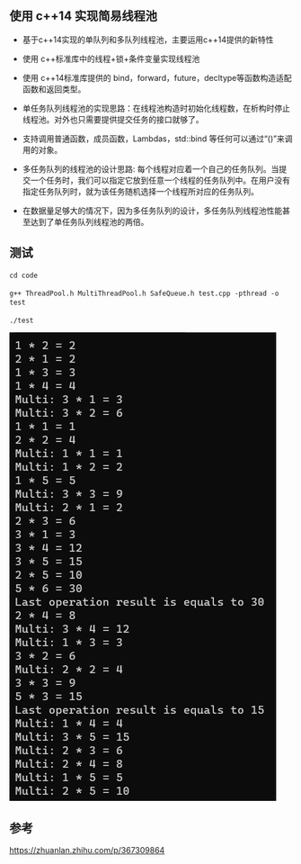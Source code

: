 ## 使用 c++14 实现简易线程池

- 基于c++14实现的单队列和多队列线程池，主要运用c++14提供的新特性

- 使用 c++标准库中的线程+锁+条件变量实现线程池

- 使用 c++14标准库提供的 bind，forward，future，decltype等函数构造适配函数和返回类型。

- 单任务队列线程池的实现思路：在线程池构造时初始化线程数，在析构时停止线程池。对外也只需要提供提交任务的接口就够了。

- 支持调用普通函数，成员函数，Lambdas，std::bind 等任何可以通过“()”来调用的对象。

- 多任务队列的线程池的设计思路: 每个线程对应着一个自己的任务队列。当提交一个任务时，我们可以指定它放到任意一个线程的任务队列中。在用户没有指定任务队列时，就为该任务随机选择一个线程所对应的任务队列。

- 在数据量足够大的情况下，因为多任务队列的设计，多任务队列线程池性能甚至达到了单任务队列线程池的两倍。

## 测试

```
cd code

g++ ThreadPool.h MultiThreadPool.h SafeQueue.h test.cpp -pthread -o test

./test
```

![](https://github.com/XzpFlight/ThreadPool_BaseOn_Cpp14/blob/main/TestResult.png)

## 参考

https://zhuanlan.zhihu.com/p/367309864

